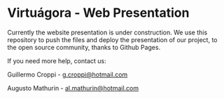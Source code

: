 # Virtuágora - Web Presentation

Currently the website presentation is under construction. 
We use this repository to push the files and deploy the presentation of our project, to the open source community, thanks to Github Pages.

If you need more help, contact us:

Guillermo Croppi - g.croppi@hotmail.com

Augusto Mathurin - al.mathurin@hotmail.com

